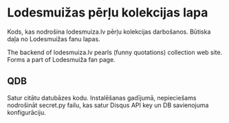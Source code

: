 # Lodesmuižas pērļu kolekcijas lapa
Kods, kas nodrošina lodesmuiza.lv pērļu kolekcijas darbošanos. Būtiska daļa no Lodesmuižas fanu lapas.

The backend of lodesmuiza.lv pearls (funny quotations) collection web site. Forms a part of Lodesmuiža fan page.

## QDB
Satur citātu datubāzes kodu. Instalēšanas gadījumā, nepieciešams nodrošināt secret.py failu, kas satur Disqus API key un DB savienojuma konfigurāciju.
